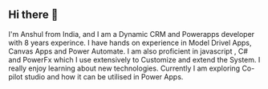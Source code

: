 ## Hi there 👋

I'm Anshul from India, and I am a Dynamic CRM and Powerapps developer with 8 years experince. I have hands on experience in Model Drivel Apps, Canvas Apps and Power Automate. I am also proficient in javascript , C# and PowerFx which I use extensively to Customize  and extend the System. I really enjoy learning about new technologies. Currently I am exploring Co-pilot studio and how it can be utilised in Power Apps. 
